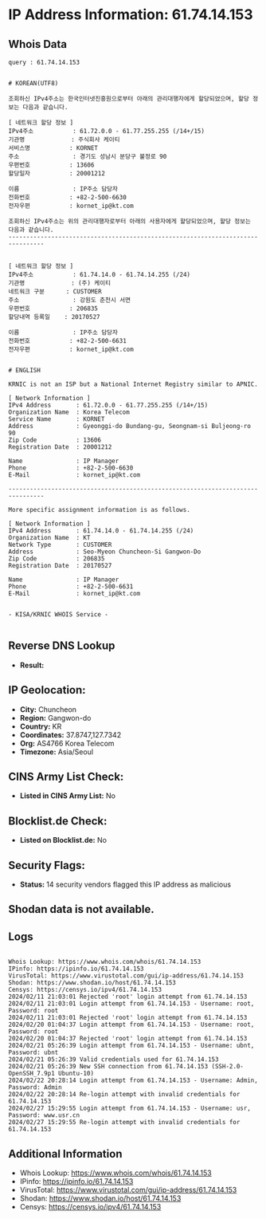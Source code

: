 # IP Address Information: 61.74.14.153

## Whois Data
```
query : 61.74.14.153


# KOREAN(UTF8)

조회하신 IPv4주소는 한국인터넷진흥원으로부터 아래의 관리대행자에게 할당되었으며, 할당 정보는 다음과 같습니다.

[ 네트워크 할당 정보 ]
IPv4주소           : 61.72.0.0 - 61.77.255.255 (/14+/15)
기관명             : 주식회사 케이티
서비스명           : KORNET
주소               : 경기도 성남시 분당구 불정로 90
우편번호           : 13606
할당일자           : 20001212

이름               : IP주소 담당자
전화번호           : +82-2-500-6630
전자우편           : kornet_ip@kt.com

조회하신 IPv4주소는 위의 관리대행자로부터 아래의 사용자에게 할당되었으며, 할당 정보는 다음과 같습니다.
--------------------------------------------------------------------------------


[ 네트워크 할당 정보 ]
IPv4주소           : 61.74.14.0 - 61.74.14.255 (/24)
기관명             : (주) 케이티
네트워크 구분      : CUSTOMER
주소               : 강원도 춘천시 서면
우편번호           : 206835
할당내역 등록일    : 20170527

이름               : IP주소 담당자
전화번호           : +82-2-500-6631
전자우편           : kornet_ip@kt.com


# ENGLISH

KRNIC is not an ISP but a National Internet Registry similar to APNIC.

[ Network Information ]
IPv4 Address       : 61.72.0.0 - 61.77.255.255 (/14+/15)
Organization Name  : Korea Telecom
Service Name       : KORNET
Address            : Gyeonggi-do Bundang-gu, Seongnam-si Buljeong-ro 90
Zip Code           : 13606
Registration Date  : 20001212

Name               : IP Manager
Phone              : +82-2-500-6630
E-Mail             : kornet_ip@kt.com

--------------------------------------------------------------------------------

More specific assignment information is as follows.

[ Network Information ]
IPv4 Address       : 61.74.14.0 - 61.74.14.255 (/24)
Organization Name  : KT
Network Type       : CUSTOMER
Address            : Seo-Myeon Chuncheon-Si Gangwon-Do
Zip Code           : 206835
Registration Date  : 20170527

Name               : IP Manager
Phone              : +82-2-500-6631
E-Mail             : kornet_ip@kt.com


- KISA/KRNIC WHOIS Service -


```
## Reverse DNS Lookup
- **Result:** 

## IP Geolocation:
- **City:** Chuncheon
- **Region:** Gangwon-do
- **Country:** KR
- **Coordinates:** 37.8747,127.7342
- **Org:** AS4766 Korea Telecom
- **Timezone:** Asia/Seoul

## CINS Army List Check:
- **Listed in CINS Army List:** 
No

## Blocklist.de Check:
- **Listed on Blocklist.de:** 
No

## Security Flags:
- **Status:** 14 security vendors flagged this IP address as malicious

## Shodan data is not available.

## Logs
```

Whois Lookup: https://www.whois.com/whois/61.74.14.153
IPinfo: https://ipinfo.io/61.74.14.153
VirusTotal: https://www.virustotal.com/gui/ip-address/61.74.14.153
Shodan: https://www.shodan.io/host/61.74.14.153
Censys: https://censys.io/ipv4/61.74.14.153
2024/02/11 21:03:01 Rejected 'root' login attempt from 61.74.14.153
2024/02/11 21:03:01 Login attempt from 61.74.14.153 - Username: root, Password: root
2024/02/11 21:03:01 Rejected 'root' login attempt from 61.74.14.153
2024/02/20 01:04:37 Login attempt from 61.74.14.153 - Username: root, Password: root
2024/02/20 01:04:37 Rejected 'root' login attempt from 61.74.14.153
2024/02/21 05:26:39 Login attempt from 61.74.14.153 - Username: ubnt, Password: ubnt
2024/02/21 05:26:39 Valid credentials used for 61.74.14.153
2024/02/21 05:26:39 New SSH connection from 61.74.14.153 (SSH-2.0-OpenSSH_7.9p1 Ubuntu-10)
2024/02/22 20:28:14 Login attempt from 61.74.14.153 - Username: Admin, Password: Admin
2024/02/22 20:28:14 Re-login attempt with invalid credentials for 61.74.14.153
2024/02/27 15:29:55 Login attempt from 61.74.14.153 - Username: usr, Password: www.usr.cn
2024/02/27 15:29:55 Re-login attempt with invalid credentials for 61.74.14.153

```
## Additional Information
- Whois Lookup: https://www.whois.com/whois/61.74.14.153
- IPinfo: https://ipinfo.io/61.74.14.153
- VirusTotal: https://www.virustotal.com/gui/ip-address/61.74.14.153
- Shodan: https://www.shodan.io/host/61.74.14.153
- Censys: https://censys.io/ipv4/61.74.14.153

